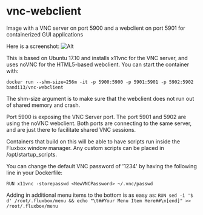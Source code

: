 # vnc-webclient
Image with a VNC server on port 5900 and a webclient on port 5901 for containerized GUI applications

Here is a screenshot:
![Alt](https://raw.githubusercontent.com/bandi13/vnc-webclient/master/screenshot.png "Example screenshot")

This is based on Ubuntu 17.10 and installs x11vnc for the VNC server, and uses noVNC for the HTML5-based webclient. You can start the container with:

`docker run --shm-size=256m -it -p 5900:5900 -p 5901:5901 -p 5902:5902 bandi13/vnc-webclient`

The shm-size argument is to make sure that the webclient does not run out of shared memory and crash.

Port 5900 is exposing the VNC Server port. The port 5901 and 5902 are using the noVNC webclient. Both ports are connecting to the same server, and are just there to facilitate shared VNC sessions.

Containers that build on this will be able to have scripts run inside the Fluxbox window manager. Any custom scripts can be placed in /opt/startup_scripts.

You can change the default VNC password of '1234' by having the following line in your Dockerfile:

`RUN x11vnc -storepasswd <NewVNCPassword> ~/.vnc/passwd`

Adding in additional menu items to the bottom is as easy as:
`RUN sed -i '$ d' /root/.fluxbox/menu && echo "\t##Your Menu Item Here##\n[end]" >> /root/.fluxbox/menu`
